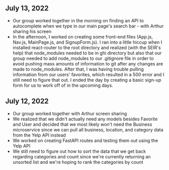 ## July 13, 2022
* Our group worked together in the morning on finding an API to autocomplete when
we type in our main page's search bar - with Arthur sharing his screen
* In the afternoon, I worked on creating some front-end files (App.js, Nav.js, MainPage.js, and SignupForm.js). I ran into a little hiccup when I installed react-router to the root directory and realized (with the SEIR's help) that node_modules needed to be in ghi directory but also that our group needed to add node_modules to our .gitignore file in order to avoid pushing mass amounts of information to git after any changes are made to node_modules. After that, I was having trouble pulling information from our users' favorites, which resulted in a 500 error and I still need to figure that out. I ended the day by creating a basic sign-up form for us to work off of in the upcoming days.

## July 12, 2022 
* Our group worked together with Arthur screen sharing
* We realized that we didn't actually need any models besides Favorite and User and decided that we most likely won't need the Business microservice since we can pull all business, location, and category data from the Yelp API instead
* We worked on creating FastAPI routes and testing them out using the Yelp API
* We still need to figure out how to sort the data that we get back regarding categories and count since we're currently returning an unsorted list and we're hoping to rank the categories by count